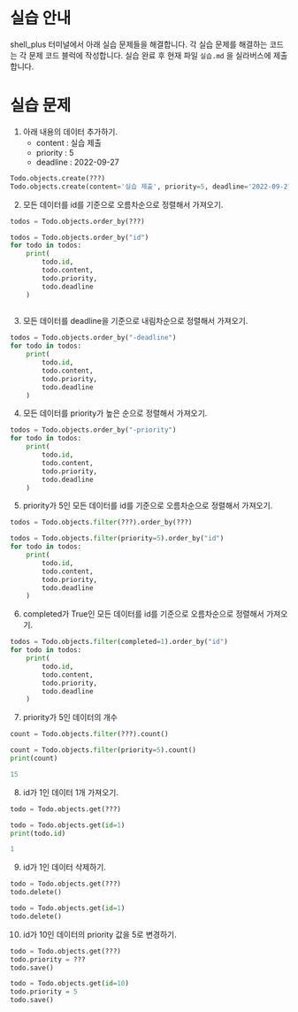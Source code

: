 # 실습 안내

shell_plus 터미널에서 아래 실습 문제들을 해결합니다.
각 실습 문제를 해결하는 코드는 각 문제 코드 블럭에 작성합니다.
실습 완료 후 현재 파일 `실습.md` 을 실라버스에 제출합니다.

# 실습 문제

1. 아래 내용의 데이터 추가하기.
   - content : 실습 제출
   - priority : 5
   - deadline : 2022-09-27

```py
Todo.objects.create(???)
Todo.objects.create(content='실습 제출', priority=5, deadline='2022-09-27')
```

2. 모든 데이터를 id를 기준으로 오름차순으로 정렬해서 가져오기.

```py
todos = Todo.objects.order_by(???)

todos = Todo.objects.order_by("id")
for todo in todos:
    print(
        todo.id,
        todo.content,
        todo.priority,
        todo.deadline
    )
    
```

3. 모든 데이터를 deadline을 기준으로 내림차순으로 정렬해서 가져오기.

```py
todos = Todo.objects.order_by("-deadline")
for todo in todos:
    print(
       	todo.id,
        todo.content,
        todo.priority,
        todo.deadline
    )
```

4. 모든 데이터를 priority가 높은 순으로 정렬해서 가져오기.

```py
todos = Todo.objects.order_by("-priority")
for todo in todos:
    print(
        todo.id,
        todo.content,
        todo.priority,
        todo.deadline
    )
```

5. priority가 5인 모든 데이터를 id를 기준으로 오름차순으로 정렬해서 가져오기.

```py
todos = Todo.objects.filter(???).order_by(???)

todos = Todo.objects.filter(priority=5).order_by("id")
for todo in todos:
    print(
       	todo.id,
        todo.content,
        todo.priority,
        todo.deadline
    )
```

6. completed가 True인 모든 데이터를 id를 기준으로 오름차순으로 정렬해서 가져오기.

```py
todos = Todo.objects.filter(completed=1).order_by("id")
for todo in todos:
    print(
       	todo.id,
        todo.content,
        todo.priority,
        todo.deadline
    )
```

7. priority가 5인 데이터의 개수

```py
count = Todo.objects.filter(???).count()

count = Todo.objects.filter(priority=5).count()
print(count)

15
```

8. id가 1인 데이터 1개 가져오기.

```py
todo = Todo.objects.get(???)

todo = Todo.objects.get(id=1)
print(todo.id)

1
```

9. id가 1인 데이터 삭제하기.

```py
todo = Todo.objects.get(???)
todo.delete()

todo = Todo.objects.get(id=1)
todo.delete()

```

10. id가 10인 데이터의 priority 값을 5로 변경하기.

```py
todo = Todo.objects.get(???)
todo.priority = ???
todo.save()

todo = Todo.objects.get(id=10)
todo.priority = 5
todo.save()

```
